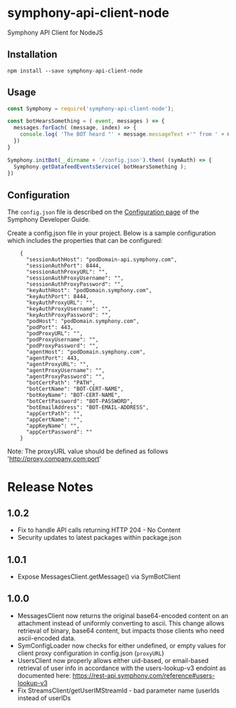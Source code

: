 # symphony-api-client-node
Symphony API Client for NodeJS

## Installation

``npm install --save symphony-api-client-node``

## Usage

```javascript
const Symphony = require('symphony-api-client-node');

const botHearsSomething = ( event, messages ) => {
  messages.forEach( (message, index) => {
    console.log( 'The BOT heard "' + message.messageText +'" from ' + message.initiator.user.displayName );
  })
}

Symphony.initBot(__dirname + '/config.json').then( (symAuth) => {
  Symphony.getDatafeedEventsService( botHearsSomething );
})
```
## Configuration
The `config.json` file is described on the [Configuration page](https://symphony-developers.symphony.com/docs/configuration-1) of the Symphony Developer Guide.

Create a config.json file in your project.  Below is a sample configuration which includes the properties that can be configured:

        {
          "sessionAuthHost": "podDomain-api.symphony.com",
          "sessionAuthPort": 8444,
          "sessionAuthProxyURL": "",
          "sessionAuthProxyUsername": "",
          "sessionAuthProxyPassword": "",
          "keyAuthHost": "podDomain.symphony.com",
          "keyAuthPort": 8444,
          "keyAuthProxyURL": "",
          "keyAuthProxyUsername": "",
          "keyAuthProxyPassword": "",
          "podHost": "podDomain.symphony.com",
          "podPort": 443,
          "podProxyURL": "",
          "podProxyUsername": "",
          "podProxyPassword": "",
          "agentHost": "podDomain.symphony.com",
          "agentPort": 443,
          "agentProxyURL": "",
          "agentProxyUsername": "",
          "agentProxyPassword": "",
          "botCertPath": "PATH",
          "botCertName": "BOT-CERT-NAME",
          "botKeyName": "BOT-CERT-NAME",
          "botCertPassword": "BOT-PASSWORD",
          "botEmailAddress": "BOT-EMAIL-ADDRESS",
          "appCertPath": "",
          "appCertName": "",
          "appKeyName": "",
          "appCertPassword": ""
        }

Note: The proxyURL value should be defined as follows 'http://proxy.company.com:port'

# Release Notes

## 1.0.2
- Fix to handle API calls returning HTTP 204 - No Content
- Security updates to latest packages within package.json

## 1.0.1
- Expose MessagesClient.getMessage() via SymBotClient

## 1.0.0
- MessagesClient now returns the original base64-encoded content on an attachment instead of uniformly converting to ascii.  This change allows retrieval of binary, base64 content, but impacts those clients who need ascii-encoded data.
- SymConfigLoader now checks for either undefined, or empty values for client proxy configuration in config.json (`proxyURL`)
- UsersClient now properly allows either uid-based, or email-based retrieval of user info in accordance with the users-lookup-v3 endoint as documented here: https://rest-api.symphony.com/reference#users-lookup-v3
- Fix StreamsClient/getUserIMStreamId - bad parameter name (userIds instead of userIDs
